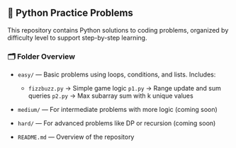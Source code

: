 
## 🐍 Python Practice Problems

This repository contains Python solutions to coding problems, organized by difficulty level to support step-by-step learning.

### 🗂️ Folder Overview

* `easy/` — Basic problems using loops, conditions, and lists.
  Includes:
     * `fizzbuzz.py` → Simple game logic
  `p1.py` → Range update and sum queries
  `p2.py` → Max subarray sum with k unique values

* `medium/` — For intermediate problems with more logic (coming soon)

* `hard/` — For advanced problems like DP or recursion (coming soon)

* `README.md` — Overview of the repository

